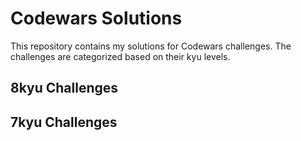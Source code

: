 # Codewars Solutions

This repository contains my solutions for Codewars challenges. The challenges are categorized based on their kyu levels.

## 8kyu Challenges

## 7kyu Challenges